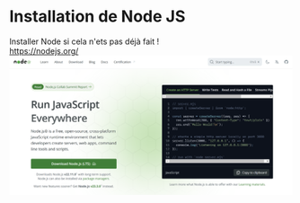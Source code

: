 
# Installation de Node JS
Installer Node si cela n'ets pas déjà fait !  
https://nodejs.org/  
<img src="../img/node.png" width="800">    

